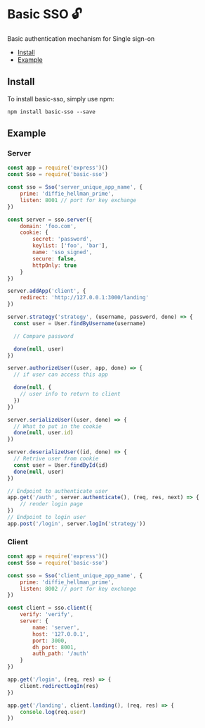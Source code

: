 # Basic SSO :unlock:

Basic authentication mechanism for Single sign-on

* [Install](#install)
* [Example](#example)

<a name="install"></a>

## Install

To install basic-sso, simply use npm:

```
npm install basic-sso --save
```

<a name="example"></a>

## Example

### Server

```javascript
const app = require('express')()
const Sso = require('basic-sso')

const sso = Sso('server_unique_app_name', {
	prime: 'diffie_hellman_prime',
	listen: 8001 // port for key exchange
})

const server = sso.server({
	domain: 'foo.com',
	cookie: {
		secret: 'password',
		keylist: ['foo', 'bar'],
		name: 'sso_signed',
		secure: false,
		httpOnly: true
	}
})

server.addApp('client', {
	redirect: 'http://127.0.0.1:3000/landing'
})

server.strategy('strategy', (username, password, done) => {
  const user = User.findByUsername(username)

  // Compare password

  done(null, user)
})

server.authorizeUser((user, app, done) => {
  // if user can access this app

  done(null, {
    // user info to return to client
  })
})

server.serializeUser((user, done) => {
  // What to put in the cookie
  done(null, user.id)
})

server.deserializeUser((id, done) => {
  // Retrive user from cookie
  const user = User.findById(id)
  done(null, user)
})

// Endpoint to authenticate user
app.get('/auth', server.authenticate(), (req, res, next) => {
	// render login page
})
// Endpoint to login user
app.post('/login', server.logIn('strategy'))
```

### Client

```javascript
const app = require('express')()
const Sso = require('basic-sso')

const sso = Sso('client_unique_app_name', {
	prime: 'diffie_hellman_prime',
	listen: 8002 // port for key exchange
})

const client = sso.client({
	verify: 'verify',
	server: {
		name: 'server',
		host: '127.0.0.1',
		port: 3000,
		dh_port: 8001,
		auth_path: '/auth'
	}
})

app.get('/login', (req, res) => {
	client.redirectLogIn(res)
})

app.get('/landing', client.landing(), (req, res) => {
	console.log(req.user)
})
```
